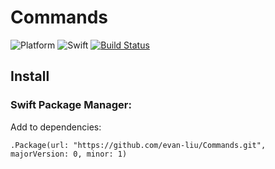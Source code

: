 # Commands

![Platform](https://img.shields.io/badge/platform-macos%20%7C%20linux-lightgrey.svg)
![Swift](https://img.shields.io/badge/swift-3.0--PREVIEW--3-yellowgreen.svg)
[![Build Status](https://travis-ci.org/evan-liu/Commands.svg)](https://travis-ci.org/evan-liu/Commands)

## Install 

### Swift Package Manager: 

Add to dependencies: 

`.Package(url: "https://github.com/evan-liu/Commands.git", majorVersion: 0, minor: 1)`
